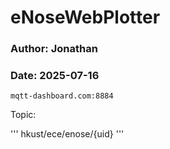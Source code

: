 # eNoseWebPlotter
### Author: Jonathan
### Date: 2025-07-16


```
mqtt-dashboard.com:8884
```

Topic:

'''
hkust/ece/enose/{uid}
'''

